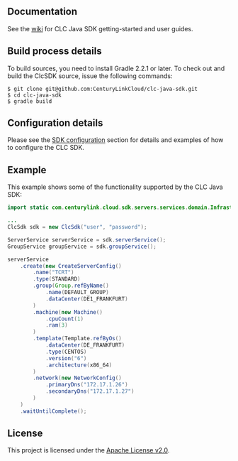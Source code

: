 
Documentation
-------------
See the [wiki](https://github.com/CenturyLinkCloud/clc-java-sdk/wiki) for CLC Java SDK getting-started and user guides.

Build process details
---------------------
To build sources, you need to install Gradle 2.2.1 or later. To check out and build the ClcSDK source, issue the following commands:

```
$ git clone git@github.com:CenturyLinkCloud/clc-java-sdk.git
$ cd clc-java-sdk
$ gradle build
```

Configuration details
---------------------

Please see the [SDK configuration](https://github.com/CenturyLinkCloud/clc-java-sdk/wiki/2.11-SDK-configuration)
section for details and examples of how to configure the CLC SDK.

Example
-------
This example shows some of the functionality supported by the CLC Java SDK:

```java
import static com.centurylink.cloud.sdk.servers.services.domain.InfrastructureConfig.dataCenter;

...
ClcSdk sdk = new ClcSdk("user", "password");

ServerService serverService = sdk.serverService();
GroupService groupService = sdk.groupService();

serverService
    .create(new CreateServerConfig()
        .name("TCRT")
        .type(STANDARD)
        .group(Group.refByName()
            .name(DEFAULT_GROUP)
            .dataCenter(DE1_FRANKFURT)
        )
        .machine(new Machine()
            .cpuCount(1)
            .ram(3)
        )
        .template(Template.refByOs()
            .dataCenter(DE_FRANKFURT)
            .type(CENTOS)
            .version("6")
            .architecture(x86_64)
        )
        .network(new NetworkConfig()
            .primaryDns("172.17.1.26")
            .secondaryDns("172.17.1.27")
        )
    )
    .waitUntilComplete();
```

License
-------
This project is licensed under the [Apache License v2.0](http://www.apache.org/licenses/LICENSE-2.0.html).
